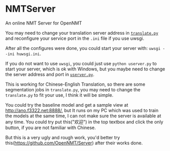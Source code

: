 # NMTServer
An online NMT Server for OpenNMT

You may need to change your translation server address in [`translate.py`](https://github.com/anoidgit/NMTServer/blob/master/translate.py#L15) and reconfigure your service port in the `.ini` file if you use uwsgi.

After all the configures were done, you could start your server with:
`uwsgi --ini huwsgi.ini`.

If you do not want to use `uwsgi`, you could just use `python userver.py` to start your server, which is ok with Windows, but you maybe need to change the server address and port in [`userver.py`](https://github.com/anoidgit/NMTServer/blob/master/userver.py#L24).

This is working for Chinese-English Translation, so there are some segmentation jobs in `translate.py`, you may need to change the `translate.py` to fit your use, I think it will be simple.

You could try the baseline model and get a sample view at http://ano.f3322.net:8888/, but It runs on my PC which was used to train the models at the same time, I can not make sure the server is available at any time. You could try put this("欢迎") in the top textbox and click the only button, if you are not familiar with Chinese.

But this is a very ugly and rough work, you'd better try this(https://github.com/OpenNMT/Server) after their works done.
